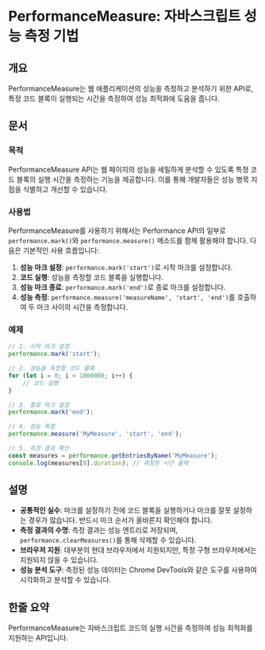 <!--
Meta Description: # PerformanceMeasure: 자바스크립트 성능 측정 기법 ## 개요 PerformanceMeasure는 웹 애플리케이션의 성능을 측정하고 분석하기 위한 API로, 특정 코드 블록이 실행되는 시간을 측정하여 성능 최적화에 도움을 줍니다. ## 문서 ### 목적...
Meta Keywords: performance, mark, 성능을, 시간을, 있습니다
-->

# PerformanceMeasure: 자바스크립트 성능 측정 기법

## 개요
PerformanceMeasure는 웹 애플리케이션의 성능을 측정하고 분석하기 위한 API로, 특정 코드 블록이 실행되는 시간을 측정하여 성능 최적화에 도움을 줍니다.

## 문서
### 목적
PerformanceMeasure API는 웹 페이지의 성능을 세밀하게 분석할 수 있도록 특정 코드 블록의 실행 시간을 측정하는 기능을 제공합니다. 이를 통해 개발자들은 성능 병목 지점을 식별하고 개선할 수 있습니다.

### 사용법
PerformanceMeasure를 사용하기 위해서는 Performance API의 일부로 `performance.mark()`와 `performance.measure()` 메소드를 함께 활용해야 합니다. 다음은 기본적인 사용 흐름입니다:

1. **성능 마크 설정**: `performance.mark('start')`로 시작 마크를 설정합니다.
2. **코드 실행**: 성능을 측정할 코드 블록을 실행합니다.
3. **성능 마크 종료**: `performance.mark('end')`로 종료 마크를 설정합니다.
4. **성능 측정**: `performance.measure('measureName', 'start', 'end')`를 호출하여 두 마크 사이의 시간을 측정합니다.

### 예제
```javascript
// 1. 시작 마크 설정
performance.mark('start');

// 2. 성능을 측정할 코드 블록
for (let i = 0; i < 1000000; i++) {
    // 코드 실행
}

// 3. 종료 마크 설정
performance.mark('end');

// 4. 성능 측정
performance.measure('MyMeasure', 'start', 'end');

// 5. 측정 결과 확인
const measures = performance.getEntriesByName('MyMeasure');
console.log(measures[0].duration); // 측정된 시간 출력
```

## 설명
- **공통적인 실수**: 마크를 설정하기 전에 코드 블록을 실행하거나 마크를 잘못 설정하는 경우가 많습니다. 반드시 마크 순서가 올바른지 확인해야 합니다.
- **측정 결과의 수명**: 측정 결과는 성능 엔트리로 저장되며, `performance.clearMeasures()`를 통해 삭제할 수 있습니다.
- **브라우저 지원**: 대부분의 현대 브라우저에서 지원되지만, 특정 구형 브라우저에서는 지원되지 않을 수 있습니다.
- **성능 분석 도구**: 측정된 성능 데이터는 Chrome DevTools와 같은 도구를 사용하여 시각화하고 분석할 수 있습니다.

## 한줄 요약
PerformanceMeasure는 자바스크립트 코드의 실행 시간을 측정하여 성능 최적화를 지원하는 API입니다.